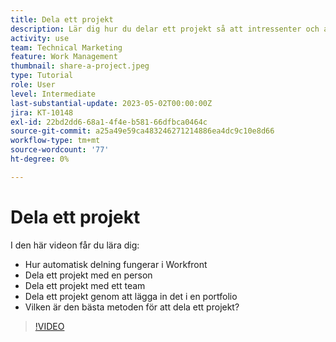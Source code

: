 ```yaml
---
title: Dela ett projekt
description: Lär dig hur du delar ett projekt så att intressenter och andra som är intresserade av projektet kan få insyn i det arbete som utförs med [!DNL  Workfront].
activity: use
team: Technical Marketing
feature: Work Management
thumbnail: share-a-project.jpeg
type: Tutorial
role: User
level: Intermediate
last-substantial-update: 2023-05-02T00:00:00Z
jira: KT-10148
exl-id: 22bd2dd6-68a1-4f4e-b581-66dfbca0464c
source-git-commit: a25a49e59ca483246271214886ea4dc9c10e8d66
workflow-type: tm+mt
source-wordcount: '77'
ht-degree: 0%

---
```


# Dela ett projekt

I den här videon får du lära dig:

* Hur automatisk delning fungerar i Workfront
* Dela ett projekt med en person
* Dela ett projekt med ett team
* Dela ett projekt genom att lägga in det i en portfolio
* Vilken är den bästa metoden för att dela ett projekt?

>[!VIDEO](https://video.tv.adobe.com/v/3418904/?quality=12&learn=on)
